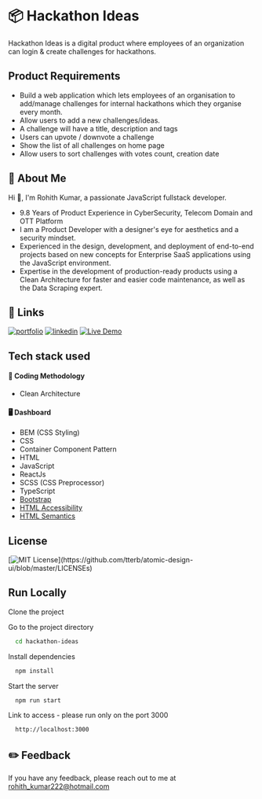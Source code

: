 # 📦 Hackathon Ideas
Hackathon Ideas is a digital product where employees of an organization can login & create challenges for hackathons.

## Product Requirements

* Build a web application which lets employees of an organisation to add/manage challenges for internal hackathons which they organise every month.
* Allow users to add a new challenges/ideas.
* A challenge will have a title, description and tags
* Users can upvote / downvote a challenge
* Show the list of all challenges on home page
* Allow users to sort challenges with votes count, creation date
 

## 🚀 About Me
Hi 👋, I'm Rohith Kumar, a passionate JavaScript fullstack developer.
* 9.8 Years of Product Experience in CyberSecurity, Telecom Domain and OTT Platform
* I am a Product Developer with a designer's eye for aesthetics and a security mindset.
* Experienced in the design, development, and deployment of end-to-end projects based on new concepts for Enterprise SaaS applications using the JavaScript environment.
* Expertise in the development of production-ready products using a
Clean Architecture for faster and easier code maintenance, as well as the Data Scraping expert.

## 🔗 Links
[![portfolio](https://img.shields.io/badge/my_portfolio-000?style=for-the-badge&logo=ko-fi&logoColor=white)](https://github.com/2rohith2)
[![linkedin](https://img.shields.io/badge/linkedin-0A66C2?style=for-the-badge&logo=linkedin&logoColor=white)](http://in.linkedin.com/in/2rohith2)
[![Live Demo](https://img.shields.io/badge/Live-Demo-green)](https://2rohith2.ml/hackathon-ideas/)

## Tech stack used

#### 🔦 Coding Methodology
* Clean Architecture

#### 🖥️ Dashboard
* BEM (CSS Styling)
* CSS
* Container Component Pattern
* HTML
* JavaScript
* ReactJs
* SCSS (CSS Preprocessor)
* TypeScript
* [Bootstrap](https://getbootstrap.com/)
* [HTML Accessibility](https://developer.mozilla.org/en-US/docs/Learn/Accessibility/HTML)
* [HTML Semantics](https://developer.mozilla.org/en-US/docs/Glossary/Semantics#semantic_elements)

## License
[![MIT License](https://img.shields.io/apm/l/atomic-design-ui.svg?)](https://github.com/tterb/atomic-design-ui/blob/master/LICENSEs)

## Run Locally
Clone the project

Go to the project directory

```bash
  cd hackathon-ideas
```

Install dependencies

```bash
  npm install
```

Start the server

```bash
  npm run start
```

Link to access - please run only on the port 3000
```bash
  http://localhost:3000
```

## ✏️ Feedback
If you have any feedback, please reach out to me at rohith_kumar222@hotmail.com
